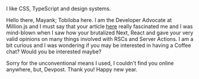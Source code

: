 I like CSS, TypeScript and design systems.


Hello there, Mayank; Tobiloba here. I am the Developer Advocate at Million.js and I must say that your article [here](https://www.mayank.co/blog/react-server-components/) really fascinated me and I was mind-blown when I saw how your brutalized Next, React and gave your very valid opinions on many things involved with RSCs and Server Actions. I am a bit curious and I was wondering if you may be interested in having a Coffee chat? Would you be interested maybe?

Sorry for the unconventional means I used, I couldn't find you online anywhere, but, Devpost. Thank you! Happy new year.
